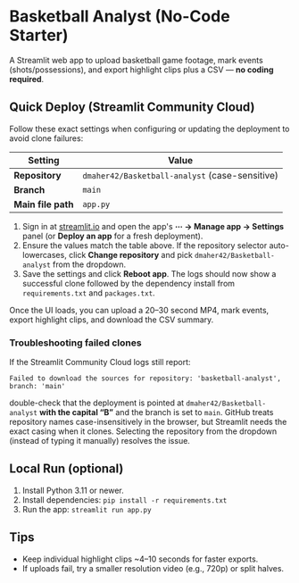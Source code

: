 # Basketball Analyst (No-Code Starter)

A Streamlit web app to upload basketball game footage, mark events (shots/possessions), and export highlight clips plus a CSV — **no coding required**.

## Quick Deploy (Streamlit Community Cloud)
Follow these exact settings when configuring or updating the deployment to avoid clone failures:

| Setting | Value |
| --- | --- |
| **Repository** | `dmaher42/Basketball-analyst` (case-sensitive) |
| **Branch** | `main` |
| **Main file path** | `app.py` |

1. Sign in at [streamlit.io](https://streamlit.io) and open the app's **⋯ → Manage app → Settings** panel (or **Deploy an app** for a fresh deployment).
2. Ensure the values match the table above. If the repository selector auto-lowercases, click **Change repository** and pick `dmaher42/Basketball-analyst` from the dropdown.
3. Save the settings and click **Reboot app**. The logs should now show a successful clone followed by the dependency install from `requirements.txt` and `packages.txt`.

Once the UI loads, you can upload a 20–30 second MP4, mark events, export highlight clips, and download the CSV summary.

### Troubleshooting failed clones

If the Streamlit Community Cloud logs still report:

```
Failed to download the sources for repository: 'basketball-analyst', branch: 'main'
```

double-check that the deployment is pointed at `dmaher42/Basketball-analyst` **with the capital “B”** and the branch is set to `main`. GitHub treats repository names case-insensitively in the browser, but Streamlit needs the exact casing when it clones. Selecting the repository from the dropdown (instead of typing it manually) resolves the issue.

## Local Run (optional)
1. Install Python 3.11 or newer.
2. Install dependencies: `pip install -r requirements.txt`
3. Run the app: `streamlit run app.py`

## Tips
- Keep individual highlight clips ~4–10 seconds for faster exports.
- If uploads fail, try a smaller resolution video (e.g., 720p) or split halves.
